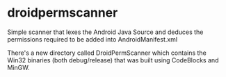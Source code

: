 droidpermscanner
================

Simple scanner that lexes the Android Java Source and deduces the permissions required to be added into AndroidManifest.xml

There's a new directory called DroidPermScanner which contains the Win32 binaries (both debug/release) that was built using CodeBlocks and MinGW.
